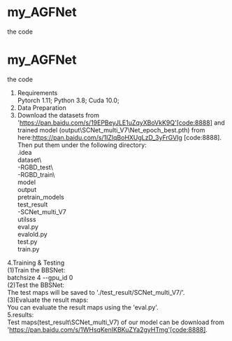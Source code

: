 # my_AGFNet
the code
# my_AGFNet
the code
1. Requirements  
   Pytorch 1.11; Python 3.8; Cuda 10.0;  
2. Data Preparation  
3. Download the datasets from 'https://pan.baidu.com/s/19EPBeyJLE1uZqyXBoVkK9Q'[code:8888] and trained model (output\SCNet_multi_V7\Net_epoch_best.pth) from here:https://pan.baidu.com/s/1IZlqBoHXUgLzD_3yFrGVIg [code:8888]. Then put them under the following directory:  
   .idea  
   dataset\   
     -RGBD_test\  
     -RGBD_train\  
   model  
   output  
   pretrain_models  
   test_result  
     -SCNet_multi_V7  
   utilsss  
   eval.py  
   evalold.py  
   test.py  
   train.py  

4.Training & Testing  
(1)Train the BBSNet:  
    batchsize 4 --gpu_id 0   
(2)Test the BBSNet:  
    The test maps will be saved to './test_result/SCNet_multi_V7/'.   
(3)Evaluate the result maps:  
    You can evaluate the result maps using the 'eval.py'.  
5.results:  
   Test maps(test_result\SCNet_multi_V7) of our model can be download from 'https://pan.baidu.com/s/1WHsqKenIKBKuZYa2gyHTmg'[code:8888]. 
